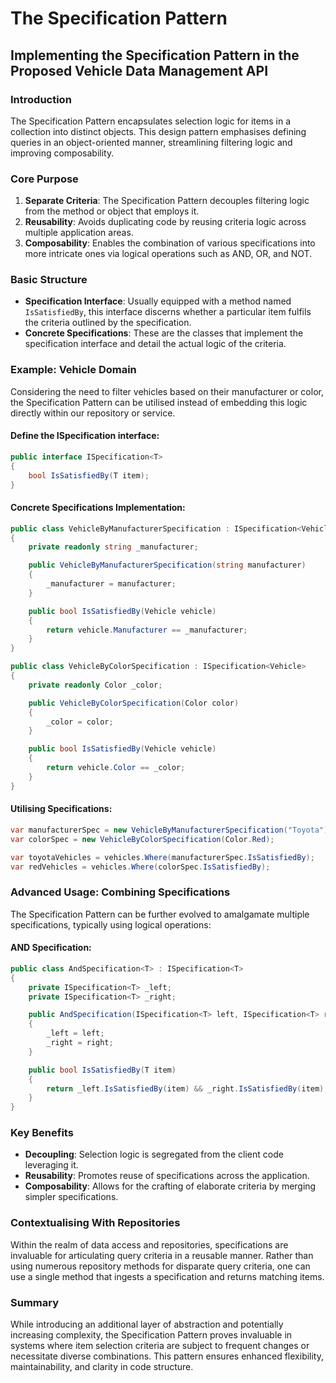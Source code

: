 # The Specification Pattern

## Implementing the Specification Pattern in the Proposed Vehicle Data Management API

### Introduction

The Specification Pattern encapsulates selection logic for items in a collection into distinct objects. This design pattern emphasises defining queries in an object-oriented manner, streamlining filtering logic and improving composability.

### Core Purpose

1. **Separate Criteria**: The Specification Pattern decouples filtering logic from the method or object that employs it.
2. **Reusability**: Avoids duplicating code by reusing criteria logic across multiple application areas.
3. **Composability**: Enables the combination of various specifications into more intricate ones via logical operations such as AND, OR, and NOT.

### Basic Structure

* **Specification Interface**: Usually equipped with a method named `IsSatisfiedBy`, this interface discerns whether a particular item fulfils the criteria outlined by the specification.
* **Concrete Specifications**: These are the classes that implement the specification interface and detail the actual logic of the criteria.

### Example: Vehicle Domain

Considering the need to filter vehicles based on their manufacturer or color, the Specification Pattern can be utilised instead of embedding this logic directly within our repository or service.

#### Define the ISpecification interface:

```csharp
public interface ISpecification<T>
{
    bool IsSatisfiedBy(T item);
}
```

#### Concrete Specifications Implementation:

```csharp
public class VehicleByManufacturerSpecification : ISpecification<Vehicle>
{
    private readonly string _manufacturer;

    public VehicleByManufacturerSpecification(string manufacturer)
    {
        _manufacturer = manufacturer;
    }

    public bool IsSatisfiedBy(Vehicle vehicle)
    {
        return vehicle.Manufacturer == _manufacturer;
    }
}

public class VehicleByColorSpecification : ISpecification<Vehicle>
{
    private readonly Color _color;

    public VehicleByColorSpecification(Color color)
    {
        _color = color;
    }

    public bool IsSatisfiedBy(Vehicle vehicle)
    {
        return vehicle.Color == _color;
    }
}
```

#### Utilising Specifications:

```csharp
var manufacturerSpec = new VehicleByManufacturerSpecification("Toyota");
var colorSpec = new VehicleByColorSpecification(Color.Red);

var toyotaVehicles = vehicles.Where(manufacturerSpec.IsSatisfiedBy);
var redVehicles = vehicles.Where(colorSpec.IsSatisfiedBy);
```

### Advanced Usage: Combining Specifications

The Specification Pattern can be further evolved to amalgamate multiple specifications, typically using logical operations:

#### AND Specification:

```csharp
public class AndSpecification<T> : ISpecification<T>
{
    private ISpecification<T> _left;
    private ISpecification<T> _right;

    public AndSpecification(ISpecification<T> left, ISpecification<T> right)
    {
        _left = left;
        _right = right;
    }

    public bool IsSatisfiedBy(T item)
    {
        return _left.IsSatisfiedBy(item) && _right.IsSatisfiedBy(item);
    }
}
```

### Key Benefits

* **Decoupling**: Selection logic is segregated from the client code leveraging it.
* **Reusability**: Promotes reuse of specifications across the application.
* **Composability**: Allows for the crafting of elaborate criteria by merging simpler specifications.

### Contextualising With Repositories

Within the realm of data access and repositories, specifications are invaluable for articulating query criteria in a reusable manner. Rather than using numerous repository methods for disparate query criteria, one can use a single method that ingests a specification and returns matching items.

### Summary

While introducing an additional layer of abstraction and potentially increasing complexity, the Specification Pattern proves invaluable in systems where item selection criteria are subject to frequent changes or necessitate diverse combinations. This pattern ensures enhanced flexibility, maintainability, and clarity in code structure.
